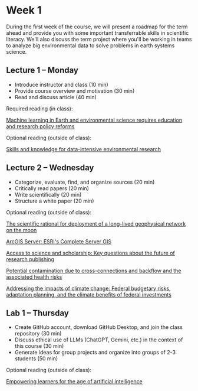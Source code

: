 # Week 1
During the first week of the course, we will present a roadmap for the term ahead and provide you with some important transferrable skills in scientific literacy. We'll also discuss the term project where you'll be working in teams to analyze big environmental data to solve problems in earth systems science.

## Lecture 1 – Monday
- Introduce instructor and class (10 min)
- Provide course overview and motivation (30 min)
- Read and discuss article (40 min)

Required reading (in class):

[Machine learning in Earth and environmental science requires education and research policy reforms](https://github.com/Analytical-Workflows-for-Earth-Science/Sp2025/blob/main/Readings/Fleming%20et%20al.%20-%202021%20-%20Machine%20learning%20in%20Earth%20and%20environmental%20scienc.pdf)

Optional reading (outside of class):

[Skills and knowledge for data-intensive environmental research](https://github.com/Analytical-Workflows-for-Earth-Science/Sp2025/blob/main/Readings/Hampton%20et%20al.%20-%202017%20-%20Skills%20and%20Knowledge%20for%20Data-Intensive%20Environmen.pdf)

## Lecture 2 – Wednesday
- Categorize, evaluate, find, and organize sources (20 min)
- Critically read papers (20 min)
- Write scientifically (20 min)
- Structure a white paper (20 min)

Optional reading  (outside of class):

[The scientific rational for deployment of a long-lived geophysical network on the moon](https://github.com/Analytical-Workflows-for-Earth-Science/Sp2025/blob/main/Readings/White%20Paper%20Example%20-%20NASA.pdf)

[ArcGIS Server: ESRI's Complete Server GIS](https://github.com/Analytical-Workflows-for-Earth-Science/Sp2025/blob/main/Readings/White%20Paper%20Example%20-%20ESRI.pdf)

[Access to science and scholarship: Key questions about the future of research publishing](https://github.com/Analytical-Workflows-for-Earth-Science/Sp2025/blob/main/Readings/White%20Paper%20Example%20-%20MIT.pdf)

[Potential contamination due to cross-connections and backflow and the associated health risks](https://github.com/Analytical-Workflows-for-Earth-Science/Sp2025/blob/main/Readings/White%20Paper%20Example%20-%20EPA.pdf)

[Addressing the impacts of climate change: Federal budgetary risks, adaptation planning, and the climate benefits of federal investments](https://github.com/Analytical-Workflows-for-Earth-Science/Sp2025/blob/main/Readings/White%20Paper%20Example%20-%20OMB.pdf)

## Lab 1 – Thursday
- Create GitHub account, download GitHub Desktop, and join the class repository (30 min)
- Discuss ethical use of LLMs (ChatGPT, Gemini, etc.) in the context of this course (30 min)
- Generate ideas for group projects and organize into groups of 2-3 students (50 min)

Optional reading (outside of class):

[Empowering learners for the age of artificial intelligence](https://github.com/Analytical-Workflows-for-Earth-Science/Sp2025/blob/main/Readings/Ga%C5%A1evi%C4%87%20et%20al.%20-%202023%20-%20Empowering%20learners%20for%20the%20age%20of%20artificial%20inte.pdf)
